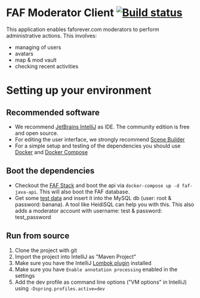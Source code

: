 # FAF Moderator Client [![Build status](https://travis-ci.org/FAForever/faf-moderator-client.svg?branch=master)](https://travis-ci.org/FAForever/faf-moderator-client)
This application enables faforever.com moderators to perform administrative actions. This involves:
- managing of users
- avatars
- map & mod vault
- checking recent activities


# Setting up your environment

## Recommended software
- We recommend [JetBrains IntelliJ](https://www.jetbrains.com/idea) as IDE. The community edition is free and open source.
- For editing the user interface, we strongly recommend [Scene Builder](https://gluonhq.com/products/scene-builder)
- For a simple setup and testing of the dependencies you should use [Docker](https://www.docker.org) and [Docker Compose](https://github.com/docker/compose/releases)

## Boot the dependencies
- Checkout the [FAF Stack](https://github.com/FAForver/faf-stack) and boot the api via `docker-compose up -d faf-java-api`. This will also boot the FAF database.
- Get some [test data](https://github.com/FAForever/db/blob/develop/test-data.sql) and insert it into the MySQL db (user: root & password: banana). A tool like HeidiSQL can help you with this. This also adds a moderator account with username: test & password: test_password

## Run from source

1. Clone the project with git
1. Import the project into IntelliJ as "Maven Project"
1. Make sure you have the IntelliJ [Lombok plugin](https://plugins.jetbrains.com/idea/plugin/6317-lombok-plugin) installed
1. Make sure you have `Enable annotation processing` enabled in the settings
1. Add the dev profile as command line options ("VM options" in IntelliJ) using `-Dspring.profiles.active=dev`
